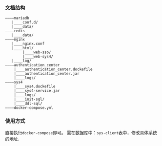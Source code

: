 ### 文档结构
```text
————mariadb
   |____conf.d/
   |____data/
————redis
   |____data/
————nginx
   |____nginx.conf
   |____html/
        |____web-sso/
        |____web-sys4/
   |____log/
————authentication_center
    |____authentication_center.dockefile
    |____authentication_center.jar
    |____logs/
————sys4
    |____sys4.dockefile
    |____sys4-service.jar
    |____logs/
    |____init-sql/
    |____ddl-sql/
————docker-compose.yml
```

### 使用方式
直接执行`docker-compose`即可。 
需在数据库中：`sys-client`表中，修改具体系统的地址.